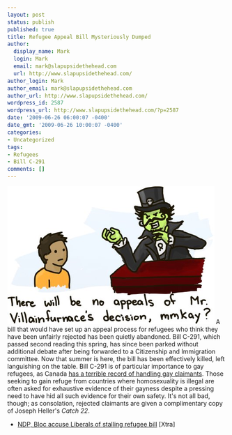 ```yaml
---
layout: post
status: publish
published: true
title: Refugee Appeal Bill Mysteriously Dumped
author:
  display_name: Mark
  login: Mark
  email: mark@slapupsidethehead.com
  url: http://www.slapupsidethehead.com/
author_login: Mark
author_email: mark@slapupsidethehead.com
author_url: http://www.slapupsidethehead.com/
wordpress_id: 2587
wordpress_url: http://www.slapupsidethehead.com/?p=2587
date: '2009-06-26 06:00:07 -0400'
date_gmt: '2009-06-26 10:00:07 -0400'
categories:
- Uncategorized
tags:
- Refugees
- Bill C-291
comments: []
---
```

![If you think Mr. Villainfurnace is bad, try Count Horrorcastle Von Evilterror](/wp-content/media/2009/06/mister-villainfurnace.jpg "If you think Mr. Villainfurnace is bad, try Count Horrorcastle Von Evilterror") A bill that would have set up an appeal process for refugees who think they have been unfairly rejected has been quietly abandoned. Bill C-291, which passed second reading this spring, has since been parked without additional debate after being forwarded to a Citizenship and Immigration committee. Now that summer is here, the bill has been effectively killed, left languishing on the table. Bill C-291  is of particular importance to gay refugees, as Canada [has a terrible record of handling gay claimants](http://www.slapupsidethehead.com/tag/refugees/ "I've lost count, but here's the stories!"). Those seeking to gain refuge from countries where homosexuality is illegal are often asked for exhaustive evidence of their gayness despite a pressing need to have hid all such evidence for their own safety. It's not all bad, though; as consolation, rejected claimants are given a complimentary copy of Joseph Heller's _Catch 22_.

- [NDP, Bloc accuse Liberals of stalling refugee bill](http://www.xtra.ca/public/National/NDP_Bloc_accuse_Liberals_of_stalling_refugee_bill-6999.aspx) [Xtra]
